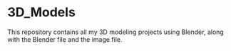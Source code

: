 # 3D_Models

This repository contains all my 3D modeling projects using Blender, along with the Blender file and the image file.
